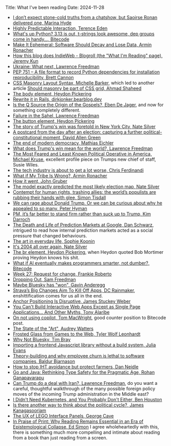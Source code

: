 Title: What I've been reading
Date: 2024-11-28

- [I don’t expect stone-cold truths from a chatshow, but Saoirse Ronan delivered one, Marina Hyde](https://www.theguardian.com/commentisfree/2024/oct/29/chatshow-saoirse-ronan-graham-norton-women)
- [Highly Predictable Interaction, Terence Eden](https://shkspr.mobi/blog/2024/10/highly-predictable-interactions/)
- [What's up Python? 3.13 is out, t-strings look awesome, dep groups come in handy..., Bitecode](https://www.bitecode.dev/p/whats-up-python-313-is-out-t-strings)
- [Make It Ephemeral: Software Should Decay and Lose Data, Armin Ronacher](https://lucumr.pocoo.org/2024/10/30/make-it-ephemeral/)
- [How this blog does IndieWeb - Blogroll (the "What I'm Reading" page), Jeremy Kun](https://www.jeremykun.com/2024/10/30/how-this-blog-does-indieweb/#blogroll-the-what-im-reading-page)
- [Ukraine: What next, Lawrence Freedman](https://samf.substack.com/p/ukraine-what-next)
- [PEP 751 – A file format to record Python dependencies for installation reproducibility, Brett Cannon](https://peps.python.org/pep-0751/) 
- [CSS Masonry Layout Syntax, Michelle Barker](https://css-irl.info/css-masonry-layout-syntax/), 
which led to another article [Should masonry be part of CSS grid, Ahmad Shaheed](https://ishadeed.com/article/css-grid-masonry/) 
- [The body element, Heydon Pickering](https://heydonworks.com/article/the-body-element/)
- [Rewrite it in Rails, dirkjonker.bearblog.dev](https://dirkjonker.bearblog.dev/rewrite-it-in-rails/)
- [Is the Q Source the Origin of the Gospels?, Eben De Jager](https://www.thecollector.com/q-source-origin-gospels/), and now for something completely different.
- [Failure in the Sahel, Lawrence Freedman](https://samf.substack.com/p/failure-in-the-sahel)
- [The button element, Heydon Pickering](https://heydonworks.com/article/the-button-element/) 
- [The story of Trump's win was foretold in New York City, Nate Silver](https://www.natesilver.net/p/the-story-of-trumps-win-was-foretold)
- [A postcard from the day after an election: capturing a further political-constitutional moment, David Allen Green](https://davidallengreen.com/2024/11/a-postcard-from-the-day-after-an-election-capturing-a-further-political-constitutional-moment/) 
- [The end of modern democracy, Mathias Eichler](https://electriccablecar.com/the-end-of-modern-democracy/)
- [What does Trump's win mean for the world?, Lawrence Freedman](https://samf.substack.com/p/what-does-trumps-win-mean-for-the)
- [The Most Feared and Least Known Political Operative in America, Michael Kruse](https://www.politico.com/news/magazine/2024/04/26/susie-wiles-trump-desantis-profile-00149654), excellent profile piece on Trumps new chief of staff, Susie Wiles.
- [The tech industry is about to get a lot worse, Chris Ferdinandi](https://gomakethings.com/the-tech-industry-is-about-to-get-a-lot-worse/)
- [What if My Tribe Is Wrong?, Armin Ronacher](https://lucumr.pocoo.org/2024/11/8/what-if-my-tribe-is-wrong/)
- [How it went, John Gruber](https://daringfireball.net/2024/11/how_it_went)
- [The model exactly predicted the most likely election map, Nate Silver](https://www.natesilver.net/p/the-model-exactly-predicted-the-most)
- [Contempt for human rights, trashing allies: the world’s populists are rubbing their hands with glee, Simon Tisdall](https://www.theguardian.com/commentisfree/2024/nov/09/contempt-human-rights-trashing-allies-donald-trump-election-populists)
- [We can rage about Donald Trump. Or we can be curious about why he appealed to so many, Peter Hyman](https://www.theguardian.com/commentisfree/2024/nov/09/we-can-rage-about-donald-trump-or-we-can-be-curious-about-why-he-appealed-to-so-many) 
- [PM, it’s far better to stand firm rather than suck up to Trump, Kim Darroch](https://www.theguardian.com/us-news/2024/nov/09/to-dismiss-trumps-pledges-as-campaign-rhetoric-is-a-triumph-of-hope-over-experience)
- [The Death and Life of Prediction Markets at Google, Dan Schwarz](https://asteriskmag.com/issues/08/the-death-and-life-of-prediction-markets-at-google), 
intrigued to read how internal prediction markets acted as a social pressure that changed behaviours.
- [The art in everyday life, Sophie Koonin](https://localghost.dev/blog/the-art-in-everyday-life/) 
- [It's 2004 all over again, Nate Silver](https://www.natesilver.net/p/its-2004-all-over-again)
- [The br element, Heydon Pickering](https://heydonworks.com/article/the-br-element/), when Heydon quoted Bob Mortimer proving Heydon knows his shit.
- [What if AI eventually makes programmers smarter, not dumber?, Bitecode](https://www.bitecode.dev/p/what-if-ai-eventually-make-programmers)
- [Week 27: Request for change, Frankie Roberto](https://frankieroberto.github.io/nhsnotes/posts/week-27-request-for-change/)
- [Dropping Out, Sam Freedman](https://samf.substack.com/p/dropping-out) 
- [Maybe Bluesky has "won", Gavin Anderegg](https://anderegg.ca/2024/11/15/maybe-bluesky-has-won)
- [Strava’s Big Changes Aim To Kill Off Apps, DC Rainmaker](https://www.dcrainmaker.com/2024/11/stravas-changes-to-kill-off-apps.html), 
enshittification comes for us all in the end.
- [Anchor Positioning Is Disruptive, James Stuckey Weber](https://www.oddbird.net/2024/11/18/anchor-position-yearbook/) 
- [You Can't Build Interactive Web Apps Except as Single Page Applications... And Other Myths, Tony Alaribe](https://htmx.org/essays/you-cant/)
- [On not using copilot, Tom MacWright](https://macwright.com/2024/11/20/not-using-copilot.html), good counter position to Bitecode post.
- [The State of the "Art", Audrey Watters](https://2ndbreakfast.audreywatters.com/the-state-of-the-art/) 
- [Frosted Glass from Games to the Web, Tyler Wolf Leonhardt](https://www.tyleo.com/html-glass.html)
- [Why Not Bluesky, Tim Bray](https://www.tbray.org/ongoing/When/202x/2024/11/15/Not-Bluesky)
- [Importing a frontend Javascript library without a build system, Julia Evans](https://jvns.ca/blog/2024/11/18/how-to-import-a-javascript-library/)
- [Theory-building and why employee churn is lethal to software companies, Baldur Bjarnason](https://www.baldurbjarnason.com/2022/theory-building/)
- [How to stop IHT avoidance but protect farmers, Dan Neidle](https://taxpolicy.org.uk/2024/11/24/how-to-stop-iht-avoidance-but-protect-farmers/) 
- [Go and Java: Rethinking Type Safety for the Pragmatic Age, Rohan Ganapavarapu](https://rohan.ga/blog/java-go/)
- [Can Trump do a deal with Iran?, Lawrence Freedman](https://samf.substack.com/p/can-trump-do-a-deal-with-iran), 
do you want a careful, thoughtful walkthrough of the many possible foreign policy moves of the incoming Trump administration in the Middle east?
- [I Didn't Need Kubernetes, and You Probably Don't Either, Ben Houston](https://benhouston3d.com/blog/why-i-left-kubernetes-for-google-cloud-run)
- [Is there another way to think about the political cycle?, James Kanagasooriam](https://politicalwhiteboard.substack.com/p/is-there-another-way-to-think-about)
- [The UX of LEGO Interface Panels, George Cave](https://interactionmagic.com/UX-LEGO-Interfaces/)
- [In Praise of Print: Why Reading Remains Essential in an Era of Epistemological Collapse, Ed Simon](https://lithub.com/in-praise-of-print-why-reading-remains-essential-in-an-era-of-epistemological-collapse/)
I agree wholeheartedly with this, there is something much more compelling and intimate about reading from a book than just reading from a screen.
